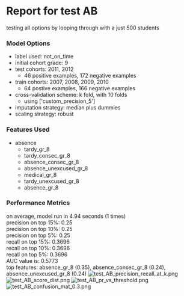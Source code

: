 # Report for test AB
testing all options by looping through with a just 500 students

### Model Options
* label used: not_on_time
* initial cohort grade: 9
* test cohorts: 2011, 2012
	 * 46 positive examples, 172 negative examples
* train cohorts: 2007, 2008, 2009, 2010
	 * 64 postive examples, 166 negative examples
* cross-validation scheme: k fold, with 10 folds
	 * using ['custom_precision_5']
* imputation strategy: median plus dummies
* scaling strategy: robust

### Features Used
* absence
	 * tardy_gr_8
	 * tardy_consec_gr_8
	 * absence_consec_gr_8
	 * absence_unexcused_gr_8
	 * medical_gr_8
	 * tardy_unexcused_gr_8
	 * absence_gr_8

### Performance Metrics
on average, model run in 4.94 seconds (1 times) <br/>precision on top 15%: 0.25 <br/>precision on top 10%: 0.25 <br/>precision on top 5%: 0.25 <br/>recall on top 15%: 0.3696 <br/>recall on top 10%: 0.3696 <br/>recall on top 5%: 0.3696 <br/>AUC value is: 0.5773 <br/>top features: absence_gr_8 (0.35), absence_consec_gr_8 (0.24), absence_unexcused_gr_8 (0.24)
![test_AB_precision_recall_at_k.png](figs/test_AB_precision_recall_at_k.png)
![test_AB_score_dist.png](figs/test_AB_score_dist.png)
![test_AB_pr_vs_threshold.png](figs/test_AB_pr_vs_threshold.png)
![test_AB_confusion_mat_0.3.png](figs/test_AB_confusion_mat_0.3.png)
